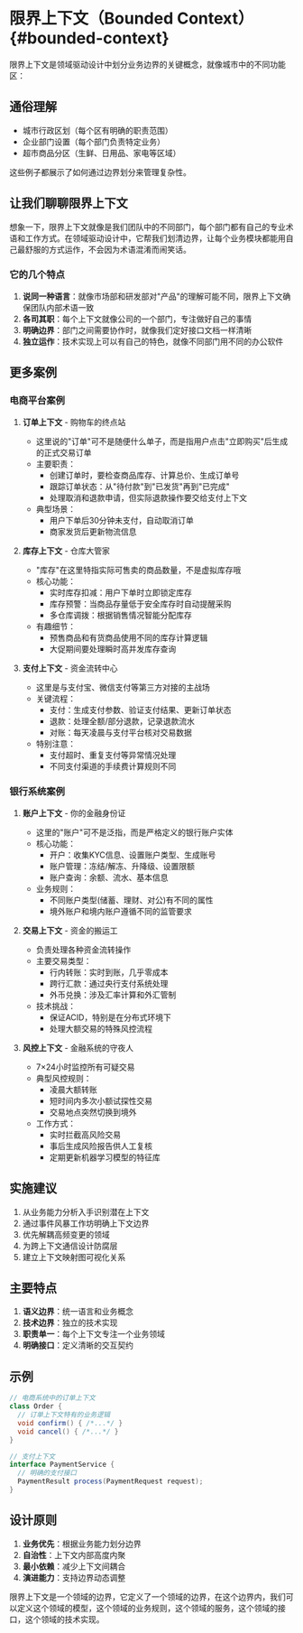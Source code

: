 # 限界上下文（Bounded Context）{#bounded-context}

限界上下文是领域驱动设计中划分业务边界的关键概念，就像城市中的不同功能区：

## 通俗理解
- 城市行政区划（每个区有明确的职责范围）
- 企业部门设置（每个部门负责特定业务）
- 超市商品分区（生鲜、日用品、家电等区域）

这些例子都展示了如何通过边界划分来管理复杂性。

## 让我们聊聊限界上下文

想象一下，限界上下文就像是我们团队中的不同部门，每个部门都有自己的专业术语和工作方式。在领域驱动设计中，它帮我们划清边界，让每个业务模块都能用自己最舒服的方式运作，不会因为术语混淆而闹笑话。

### 它的几个特点
1. **说同一种语言**：就像市场部和研发部对"产品"的理解可能不同，限界上下文确保团队内部术语一致
2. **各司其职**：每个上下文就像公司的一个部门，专注做好自己的事情
3. **明确边界**：部门之间需要协作时，就像我们定好接口文档一样清晰
4. **独立运作**：技术实现上可以有自己的特色，就像不同部门用不同的办公软件

## 更多案例

### 电商平台案例

1. **订单上下文** - 购物车的终点站
   - 这里说的"订单"可不是随便什么单子，而是指用户点击"立即购买"后生成的正式交易订单
   - 主要职责：
     - 创建订单时，要检查商品库存、计算总价、生成订单号
     - 跟踪订单状态：从"待付款"到"已发货"再到"已完成"
     - 处理取消和退款申请，但实际退款操作要交给支付上下文
   - 典型场景：
     - 用户下单后30分钟未支付，自动取消订单
     - 商家发货后更新物流信息

2. **库存上下文** - 仓库大管家
   - "库存"在这里特指实际可售卖的商品数量，不是虚拟库存哦
   - 核心功能：
     - 实时库存扣减：用户下单时立即锁定库存
     - 库存预警：当商品存量低于安全库存时自动提醒采购
     - 多仓库调拨：根据销售情况智能分配库存
   - 有趣细节：
     - 预售商品和有货商品使用不同的库存计算逻辑
     - 大促期间要处理瞬时高并发库存查询

3. **支付上下文** - 资金流转中心
   - 这里是与支付宝、微信支付等第三方对接的主战场
   - 关键流程：
     - 支付：生成支付参数、验证支付结果、更新订单状态
     - 退款：处理全额/部分退款，记录退款流水
     - 对账：每天凌晨与支付平台核对交易数据
   - 特别注意：
     - 支付超时、重复支付等异常情况处理
     - 不同支付渠道的手续费计算规则不同

### 银行系统案例

1. **账户上下文** - 你的金融身份证
   - 这里的"账户"可不是泛指，而是严格定义的银行账户实体
   - 核心功能：
     - 开户：收集KYC信息、设置账户类型、生成账号
     - 账户管理：冻结/解冻、升降级、设置限额
     - 账户查询：余额、流水、基本信息
   - 业务规则：
     - 不同账户类型(储蓄、理财、对公)有不同的属性
     - 境外账户和境内账户遵循不同的监管要求

2. **交易上下文** - 资金的搬运工
   - 负责处理各种资金流转操作
   - 主要交易类型：
     - 行内转账：实时到账，几乎零成本
     - 跨行汇款：通过央行支付系统处理
     - 外币兑换：涉及汇率计算和外汇管制
   - 技术挑战：
     - 保证ACID，特别是在分布式环境下
     - 处理大额交易的特殊风控流程

3. **风控上下文** - 金融系统的守夜人
   - 7×24小时监控所有可疑交易
   - 典型风控规则：
     - 凌晨大额转账
     - 短时间内多次小额试探性交易
     - 交易地点突然切换到境外
   - 工作方式：
     - 实时拦截高风险交易
     - 事后生成风险报告供人工复核
     - 定期更新机器学习模型的特征库

## 实施建议
1. 从业务能力分析入手识别潜在上下文
2. 通过事件风暴工作坊明确上下文边界
3. 优先解耦高频变更的领域
4. 为跨上下文通信设计防腐层
5. 建立上下文映射图可视化关系

## 主要特点
1. **语义边界**：统一语言和业务概念
2. **技术边界**：独立的技术实现
3. **职责单一**：每个上下文专注一个业务领域
4. **明确接口**：定义清晰的交互契约

## 示例
```java
// 电商系统中的订单上下文
class Order {
  // 订单上下文特有的业务逻辑
  void confirm() { /*...*/ }
  void cancel() { /*...*/ }
}

// 支付上下文
interface PaymentService {
  // 明确的支付接口
  PaymentResult process(PaymentRequest request);
}
```

## 设计原则
1. **业务优先**：根据业务能力划分边界
2. **自治性**：上下文内部高度内聚
3. **最小依赖**：减少上下文间耦合
4. **演进能力**：支持边界动态调整

限界上下文是一个领域的边界，它定义了一个领域的边界，在这个边界内，我们可以定义这个领域的模型，这个领域的业务规则，这个领域的服务，这个领域的接口，这个领域的技术实现。

